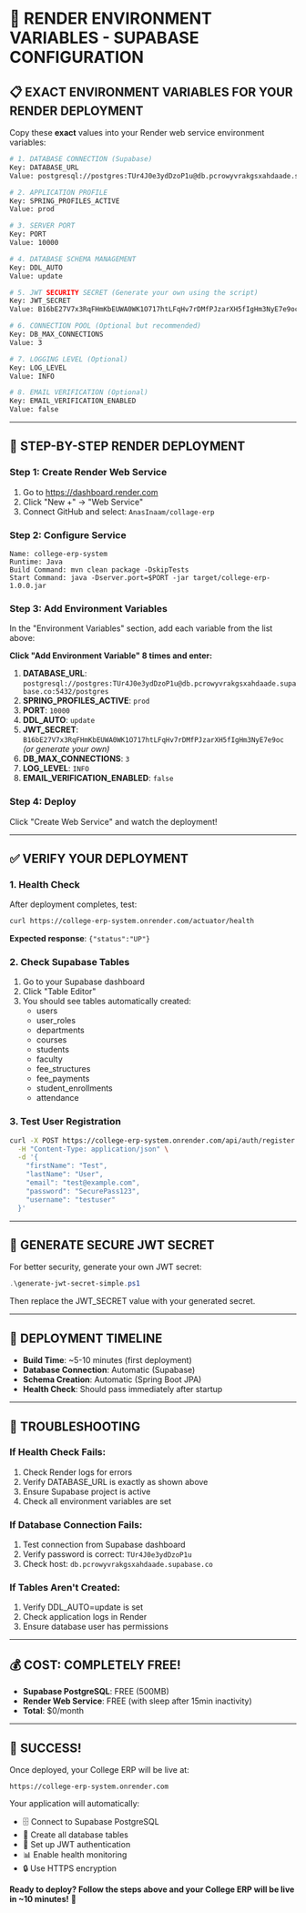 # 🔧 RENDER ENVIRONMENT VARIABLES - SUPABASE CONFIGURATION

## 📋 **EXACT ENVIRONMENT VARIABLES FOR YOUR RENDER DEPLOYMENT**

Copy these **exact** values into your Render web service environment variables:

```bash
# 1. DATABASE CONNECTION (Supabase)
Key: DATABASE_URL
Value: postgresql://postgres:TUr4J0e3ydDzoP1u@db.pcrowyvrakgsxahdaade.supabase.co:5432/postgres

# 2. APPLICATION PROFILE
Key: SPRING_PROFILES_ACTIVE
Value: prod

# 3. SERVER PORT
Key: PORT
Value: 10000

# 4. DATABASE SCHEMA MANAGEMENT
Key: DDL_AUTO
Value: update

# 5. JWT SECURITY SECRET (Generate your own using the script)
Key: JWT_SECRET
Value: B16bE27V7x3RqFHmKbEUWA0WK1O717htLFqHv7rDMfPJzarXH5fIgHm3NyE7e9oc

# 6. CONNECTION POOL (Optional but recommended)
Key: DB_MAX_CONNECTIONS
Value: 3

# 7. LOGGING LEVEL (Optional)
Key: LOG_LEVEL
Value: INFO

# 8. EMAIL VERIFICATION (Optional)
Key: EMAIL_VERIFICATION_ENABLED
Value: false
```

---

## 🚀 **STEP-BY-STEP RENDER DEPLOYMENT**

### Step 1: Create Render Web Service
1. Go to https://dashboard.render.com
2. Click "New +" → "Web Service"
3. Connect GitHub and select: `AnasInaam/collage-erp`

### Step 2: Configure Service
```
Name: college-erp-system
Runtime: Java
Build Command: mvn clean package -DskipTests
Start Command: java -Dserver.port=$PORT -jar target/college-erp-1.0.0.jar
```

### Step 3: Add Environment Variables
In the "Environment Variables" section, add each variable from the list above:

**Click "Add Environment Variable" 8 times and enter:**

1. **DATABASE_URL**: `postgresql://postgres:TUr4J0e3ydDzoP1u@db.pcrowyvrakgsxahdaade.supabase.co:5432/postgres`
2. **SPRING_PROFILES_ACTIVE**: `prod`
3. **PORT**: `10000`
4. **DDL_AUTO**: `update`
5. **JWT_SECRET**: `B16bE27V7x3RqFHmKbEUWA0WK1O717htLFqHv7rDMfPJzarXH5fIgHm3NyE7e9oc` *(or generate your own)*
6. **DB_MAX_CONNECTIONS**: `3`
7. **LOG_LEVEL**: `INFO`
8. **EMAIL_VERIFICATION_ENABLED**: `false`

### Step 4: Deploy
Click "Create Web Service" and watch the deployment!

---

## ✅ **VERIFY YOUR DEPLOYMENT**

### 1. Health Check
After deployment completes, test:
```bash
curl https://college-erp-system.onrender.com/actuator/health
```
**Expected response**: `{"status":"UP"}`

### 2. Check Supabase Tables
1. Go to your Supabase dashboard
2. Click "Table Editor"
3. You should see tables automatically created:
   - users
   - user_roles
   - departments
   - courses
   - students
   - faculty
   - fee_structures
   - fee_payments
   - student_enrollments
   - attendance

### 3. Test User Registration
```bash
curl -X POST https://college-erp-system.onrender.com/api/auth/register \
  -H "Content-Type: application/json" \
  -d '{
    "firstName": "Test",
    "lastName": "User",
    "email": "test@example.com",
    "password": "SecurePass123",
    "username": "testuser"
  }'
```

---

## 🔐 **GENERATE SECURE JWT SECRET**

For better security, generate your own JWT secret:
```powershell
.\generate-jwt-secret-simple.ps1
```

Then replace the JWT_SECRET value with your generated secret.

---

## 🎯 **DEPLOYMENT TIMELINE**

- **Build Time**: ~5-10 minutes (first deployment)
- **Database Connection**: Automatic (Supabase)
- **Schema Creation**: Automatic (Spring Boot JPA)
- **Health Check**: Should pass immediately after startup

---

## 🚨 **TROUBLESHOOTING**

### If Health Check Fails:
1. Check Render logs for errors
2. Verify DATABASE_URL is exactly as shown above
3. Ensure Supabase project is active
4. Check all environment variables are set

### If Database Connection Fails:
1. Test connection from Supabase dashboard
2. Verify password is correct: `TUr4J0e3ydDzoP1u`
3. Check host: `db.pcrowyvrakgsxahdaade.supabase.co`

### If Tables Aren't Created:
1. Verify DDL_AUTO=update is set
2. Check application logs in Render
3. Ensure database user has permissions

---

## 💰 **COST: COMPLETELY FREE!**

- **Supabase PostgreSQL**: FREE (500MB)
- **Render Web Service**: FREE (with sleep after 15min inactivity)
- **Total**: $0/month

---

## 🎉 **SUCCESS!**

Once deployed, your College ERP will be live at:
```
https://college-erp-system.onrender.com
```

Your application will automatically:
- 🗄️ Connect to Supabase PostgreSQL
- 🔧 Create all database tables
- 🔐 Set up JWT authentication
- 📊 Enable health monitoring
- 🔒 Use HTTPS encryption

**Ready to deploy? Follow the steps above and your College ERP will be live in ~10 minutes!** 🚀